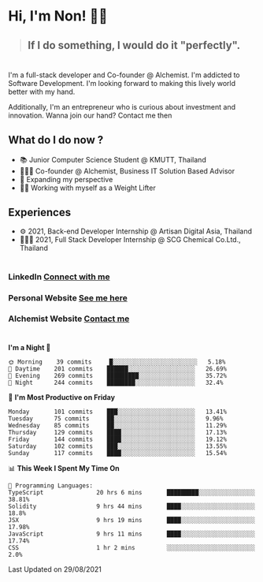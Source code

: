 # Hi, I'm Non! 🖐🏻

> ## If I do something, I would do it "perfectly".

#

I'm a full-stack developer and Co-founder @ Alchemist. I'm addicted to Software Development. I'm looking forward to making this lively world better with my hand.

Additionally, I'm an entrepreneur who is curious about investment and innovation. Wanna join our hand? Contact me then

## What do I do now ?

- 📚 Junior Computer Science Student @ KMUTT, Thailand
- 🧑🏻‍💻 Co-founder @ Alchemist, Business IT Solution Based Advisor
- 🌈 Expanding my perspective
- 🏋🏻 Working with myself as a Weight Lifter

## Experiences

- ⚙️ 2021, Back-end Developer Internship @ Artisan Digital Asia, Thailand
- 🧑🏻‍💻 2021, Full Stack Developer Internship @ SCG Chemical Co.Ltd., Thailand

#

### LinkedIn [Connect with me](https://www.linkedin.com/in/non-nontra/)

### Personal Website [See me here](https://nonnontra.com/)

### Alchemist Website [Contact me](https://alchemist-softwarehouse.co/)

#

<!--START_SECTION:waka-->
**I'm a Night 🦉** 

```text
🌞 Morning    39 commits     █░░░░░░░░░░░░░░░░░░░░░░░░   5.18% 
🌆 Daytime    201 commits    ██████░░░░░░░░░░░░░░░░░░░   26.69% 
🌃 Evening    269 commits    █████████░░░░░░░░░░░░░░░░   35.72% 
🌙 Night      244 commits    ████████░░░░░░░░░░░░░░░░░   32.4%

```
📅 **I'm Most Productive on Friday** 

```text
Monday       101 commits    ███░░░░░░░░░░░░░░░░░░░░░░   13.41% 
Tuesday      75 commits     ██░░░░░░░░░░░░░░░░░░░░░░░   9.96% 
Wednesday    85 commits     ██░░░░░░░░░░░░░░░░░░░░░░░   11.29% 
Thursday     129 commits    ████░░░░░░░░░░░░░░░░░░░░░   17.13% 
Friday       144 commits    ████░░░░░░░░░░░░░░░░░░░░░   19.12% 
Saturday     102 commits    ███░░░░░░░░░░░░░░░░░░░░░░   13.55% 
Sunday       117 commits    ████░░░░░░░░░░░░░░░░░░░░░   15.54%

```


📊 **This Week I Spent My Time On** 

```text
💬 Programming Languages: 
TypeScript               20 hrs 6 mins       █████████░░░░░░░░░░░░░░░░   38.81% 
Solidity                 9 hrs 44 mins       ████░░░░░░░░░░░░░░░░░░░░░   18.8% 
JSX                      9 hrs 19 mins       ████░░░░░░░░░░░░░░░░░░░░░   17.98% 
JavaScript               9 hrs 11 mins       ████░░░░░░░░░░░░░░░░░░░░░   17.74% 
CSS                      1 hr 2 mins         ░░░░░░░░░░░░░░░░░░░░░░░░░   2.0%

```


 Last Updated on 29/08/2021
<!--END_SECTION:waka-->
